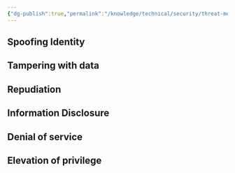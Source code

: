 ```yaml
---
{"dg-publish":true,"permalink":"/knowledge/technical/security/threat-modeling/stride/","dgPassFrontmatter":true}
---
```



## Spoofing Identity
## Tampering with data
## Repudiation
## Information Disclosure
## Denial of service
## Elevation of privilege